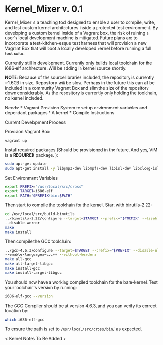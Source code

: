 Kernel_Mixer v. 0.1
=============================================

Kernel_Mixer is a teaching tool designed to enable a user to compile, write, and test custom kernel architectures inside a protected test environment. By developing a custom kernel inside of a Vagrant box, the risk of ruining a user's local development machine is mitigated. Future plans are to incorporate a test-kitchen-esque test harness that will provision a new Vagrant Box that will boot a locally developed kernel before running a full test suite. 
 
Currently still in development. Currently only builds local toolchain for the i686-elf
architecture. Will be adding in kernel source shortly. 

**NOTE**: Because of the source libraries included, the repository is currently ~1.6GB in
size. Repository _will_ be slow. Perhaps in the future this can all be included in a
community Vagrant Box and slim the size of the repository down considerably. As the
repository is currently only holding the toolchain, no kernel included. 

Needs:
	* Vagrant Provision System to setup environment variables and dependant packages
	* A kernel
	* Compile Instructions


Current Development Process:

Provision Vagrant Box:
```bash
vagrant up
```

Install required packages (Should be provisioned in the future. And yes, ViM is a
		**REQUIRED** package. ):
```bash
sudo apt-get update
sudo apt-get install -y libgmp3-dev libmpfr-dev libisl-dev libcloog-isl-dev libmpc-dev vim
```

Set Environment Variables
```bash
export PREFIX="/usr/local/src/cross"
export TARGET=i686-elf
export PATH="$PREFIX/bin:$PATH"
```

Then start to compile the toolchain for the kernel.
Start with binutils-2.22:
```bash
cd /usr/local/src/build-binutils
../binutils-2.22/configure --target=$TARGET --prefix="$PREFIX" --disable-nls
--disable-werror
make
make install
```

Then compile the GCC toolchain:
```bash
../gcc-4.6.3/configure --target=$TARGET --prefix="$PREFIX" --disable-nls
--enable-languages=c,c++ --without-headers
make all-gcc
make all-target-libgcc
make install-gcc
make install-target-libgcc
```

You should now have a working compiled toolchain for the bare-kernel. Test your
toolchain's version by running:
```bash
i686-elf-gcc --version
```
The GCC Compiler should be at version 4.6.3, and you can verify its correct location by: 
```bash
which i686-elf-gcc
```
To ensure the path is set to ```/usr/local/src/cross/bin/``` as expected. 

< Kernel Notes To Be Added > 
